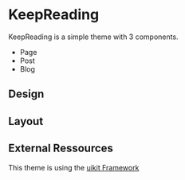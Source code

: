 # KeepReading

KeepReading is a simple theme with 3 components.
- Page
- Post
- Blog
  
Design
---


Layout
---

External Ressources
---
This theme is using the [uikit Framework](https://getuikit.com)
